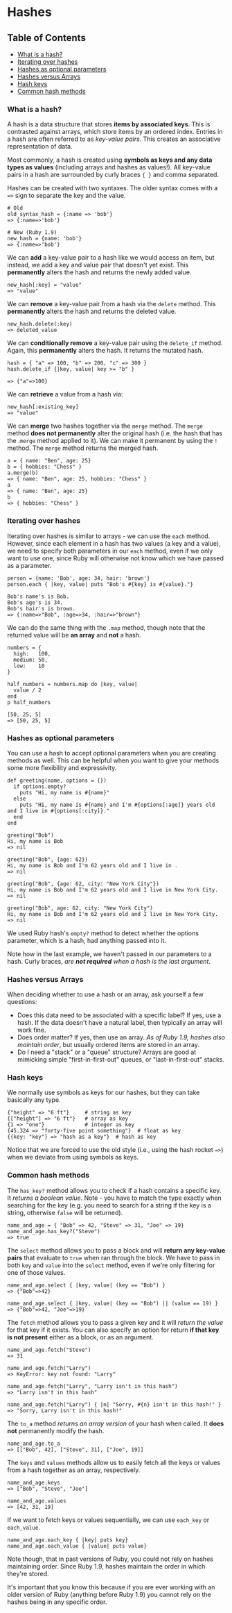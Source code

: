 # Hashes

## Table of Contents
- [What is a hash?](#what-is-a-hash)
- [Iterating over hashes](#iterating-over-hashes)
- [Hashes as optional parameters](#hashes-as-optional-parameters)
- [Hashes versus Arrays](#hashes-versus-arrays)
- [Hash keys](#hash-keys)
- [Common hash methods](#common-hash-methods)

### What is a hash?
A hash is a data structure that stores __items by associated keys__. This is contrasted against arrays, which store items by an ordered index. Entries in a hash are often referred to as *key-value pairs*. This creates an associative representation of data.

Most commonly, a hash is created using __symbols as keys and any data types as values__ (including arrays and hashes as values!). All key-value pairs in a hash are surrounded by curly braces `{ }` and comma separated.

Hashes can be created with two syntaxes. The older syntax comes with a `=>` sign to separate the key and the value.
```
# Old
old_syntax_hash = {:name => 'bob'}
=> {:name=>'bob'}

# New (Ruby 1.9)
new_hash = {name: 'bob'}
=> {:name=>'bob'}
```
We can __add__ a key-value pair to a hash like we would access an item, but instead, we add a key and value pair that doesn't yet exist. This __permanently__ alters the hash and returns the newly added value. 
```
new_hash[:key] = "value"
=> "value"
```
We can __remove__ a key-value pair from a hash via the `delete` method. This __permanently__ alters the hash and returns the deleted value. 
```
new_hash.delete(:key)
=> deleted_value
```
We can __conditionally remove__ a key-value pair using the `delete_if` method. Again, this __permanently__ alters the hash. It returns the mutated hash.
```
hash = { "a" => 100, "b" => 200, "c" => 300 }
hash.delete_if {|key, value| key >= "b" }   

=> {"a"=>100}
```
We can __retrieve__ a value from a hash via: 
```
new_hash[:existing_key]
=> "value"
```
We can __merge__ two hashes together via the `merge` method. The `merge` method __does not permanently__ alter the original hash (i.e. the hash that has the .`merge` method applied to it). We can make it permanent by using the `!` method. The `merge` method returns the merged hash. 
```
a = { name: "Ben", age: 25}
b = { hobbies: "Chess" }
a.merge(b)
=> { name: "Ben", age: 25, hobbies: "Chess" }
a
=> { name: "Ben", age: 25}
b
=> { hobbies: "Chess" }
```
### Iterating over hashes
Iterating over hashes is similar to arrays - we can use the `each` method. However, since each element in a hash has two values (a key and a value), we need to specify both parameters in our `each` method, even if we only want to use one, since Ruby will otherwise not know which we have passed as a parameter.
```
person = {name: 'Bob', age: 34, hair: 'brown'}
person.each { |key, value| puts "Bob's #{key} is #{value}."}

Bob's name's is Bob.
Bob's age's is 34.
Bob's hair's is brown.
=> {:name=>"Bob", :age=>34, :hair=>"brown"}
```
We can do the same thing with the `.map` method, though note that the returned value will be __an array__ and __not__ a hash.
```
numbers = {
  high:   100,
  medium: 50,
  low:    10
}

half_numbers = numbers.map do |key, value|
  value / 2
end
p half_numbers

[50, 25, 5]
=> [50, 25, 5]
```
### Hashes as optional parameters
You can use a hash to accept optional parameters when you are creating methods as well. This can be helpful when you want to give your methods some more flexibility and expressivity.
```
def greeting(name, options = {})
  if options.empty?
    puts "Hi, my name is #{name}"
  else
    puts "Hi, my name is #{name} and I'm #{options[:age]} years old and I live in #{options[:city]}."
  end
end

greeting("Bob")
Hi, my name is Bob
=> nil

greeting("Bob", {age: 62})
Hi, my name is Bob and I'm 62 years old and I live in .
=> nil

greeting("Bob", {age: 62, city: "New York City"})
Hi, my name is Bob and I'm 62 years old and I live in New York City.
=> nil

greeting("Bob", age: 62, city: "New York City")
Hi, my name is Bob and I'm 62 years old and I live in New York City.
=> nil
```
We used Ruby hash's `empty?` method to detect whether the options parameter, which is a hash, had anything passed into it.

Note how in the last example, we haven't passed in our parameters to a hash. Curly braces, *are __not required__ when a hash is the last argument*.

### Hashes versus Arrays
When deciding whether to use a hash or an array, ask yourself a few questions:
- Does this data need to be associated with a specific label? If yes, use a hash. If the data doesn't have a natural label, then typically an array will work fine.
- Does order matter? If yes, then use an array. *As of Ruby 1.9, hashes also maintain order*, but usually ordered items are stored in an array.
- Do I need a "stack" or a "queue" structure? Arrays are good at mimicking simple "first-in-first-out" queues, or "last-in-first-out" stacks.

### Hash keys
We normally use symbols as keys for our hashes, but they can take basically any type.
```
{"height" => "6 ft"}     # string as key
{["height"] => "6 ft"}   # array as key
{1 => "one"}             # integer as key
{45.324 => "forty-five point something"}  # float as key
{{key: "key"} => "hash as a key"}  # hash as key
```
Notice that we are forced to use the old style (i.e., using the hash rocket `=>`) when we deviate from using symbols as keys.

### Common hash methods
The `has_key?` method allows you to check if a hash contains a specific key. It *returns a boolean value*. Note - you have to match the type exactly when searching for the key (e.g. you need to search for a string if the key is a string, otherwise `false` will be returned).
```
name_and_age = { "Bob" => 42, "Steve" => 31, "Joe" => 19}
name_and_age.has_key?("Steve")
=> true
```
The `select` method allows you to pass a block and will __return any key-value pairs__ that evaluate to `true` when ran through the block. We have to pass in both `key` and `value` into the `select` method, even if we're only filtering for one of those values. 
```
name_and_age.select { |key, value| (key == "Bob") }
=> {"Bob"=>42}

name_and_age.select { |key, value| (key == "Bob") || (value == 19) }
=> {"Bob"=>42, "Joe"=>19}
```
The `fetch` method allows you to pass a given key and it will *return the value* for that key if it exists. You can also specify an option for return __if that key is not present__ either as a block, or as an argument. 
```
name_and_age.fetch("Steve")
=> 31

name_and_age.fetch("Larry")
=> KeyError: key not found: "Larry"

name_and_age.fetch("Larry", "Larry isn't in this hash")
=> "Larry isn't in this hash"

name_and_age.fetch("Larry") { |n| "Sorry, #{n} isn't in this hash!" }
=> "Sorry, Larry isn't in this hash!"
```
The `to_a` method *returns an array version* of your hash when called. It __does not__ permanently modify the hash. 
```
name_and_age.to_a
=> [["Bob", 42], ["Steve", 31], ["Joe", 19]]
```
The `keys` and `values` methods allow us to easily fetch all the keys or values from a hash together as an array, respectively. 
```
name_and_age.keys
=> ["Bob", "Steve", "Joe"]

name_and_age.values
=> [42, 31, 19]
```
If we want to fetch keys or values sequentially, we can use `each_key` or `each_value`.
```
name_and_age.each_key { |key| puts key}
name_and_age.each_value { |value| puts value}
```
Note though, that in past versions of Ruby, you could not rely on hashes maintaining order. Since Ruby 1.9, hashes maintain the order in which they're stored. 

It's important that you know this because if you are ever working with an older version of Ruby (anything before Ruby 1.9) you cannot rely on the hashes being in any specific order.
